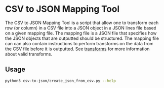 # CSV to JSON Mapping Tool

The CSV to JSON Mapping Tool is a script that allow one to transform each row (or column) in a CSV file into a JSON object in a JSON lines file based on a given mapping file. The mapping file is a JSON file that specifies how the JSON objects that are outputted should be structured. The mapping file can can also contain instructions to perform transforms on the data from the CSV file before it is outputted. See [transforms](./accepted_transformations.md) for more information about valid transforms.

## Usage

```bash
python3 csv-to-json/create_json_from_csv.py --help
```
